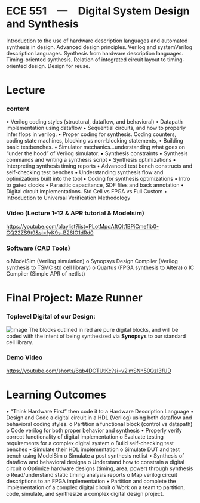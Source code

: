 # ECE 551　—　Digital System Design and Synthesis
Introduction to the use of hardware description languages and automated synthesis in design. Advanced design principles. Verilog and systemVerilog description languages.
Synthesis from hardware description languages. Timing-oriented synthesis. Relation of integrated circuit layout to timing-oriented design. Design for reuse.
# Lecture
### content
• Verilog coding styles (structural, dataflow, and behavioral)
• Datapath implementation using dataflow
• Sequential circuits, and how to properly infer flops in verilog.
• Proper coding for synthesis. Coding counters, coding state machines, blocking vs
non-blocking statements,
• Building basic testbenches.
• Simulator mechanics…understanding what goes on “under the hood” of Verilog
simulator.
• Synthesis constraints
• Synthesis commands and writing a synthesis script
• Synthesis optimizations
• Interpreting synthesis timing reports
• Advanced test bench constructs and self-checking test benches
• Understanding synthesis flow and optimizations built into the tool
• Coding for synthesis optimizations
• Intro to gated clocks
• Parasitic capacitance, SDF files and back annotation
• Digital circuit implementations. Std Cell vs FPGA vs Full Custom
• Introduction to Universal Verification Methodology

### Video (Lecture 1-12 & APR tutorial & Modelsim)
https://youtube.com/playlist?list=PLotMpqAftQlt1BPiCmefIb0-GQ22ZS9t9&si=fyK9s-B26IO1dRd0

### Software (CAD Tools)
o ModelSim (Verilog simulation)
o Synopsys Design Compiler (Verilog synthesis to TSMC std cell library)
o Quartus (FPGA synthesis to Altera)
o IC Compiler (Simple APR of netlist)

# Final Project: Maze Runner
### Toplevel Digital of our Design:
![image](https://github.com/boboloiono/UW-Madison-ECE-551/assets/62455939/9e2fec37-49ec-409f-a1b1-34e574900591)
The blocks outlined in red are pure digital blocks, and will be coded with the intent of being synthesized via **Synopsys** to our standard cell library.
### Demo Video
https://youtube.com/shorts/6qb4DCTUtKc?si=v2lmSNh50QzI3fUD

# Learning Outcomes
• “Think Hardware First” then code it to a Hardware Description Language
• Design and Code a digital circuit in a HDL (Verilog) using both dataflow and
behavioral coding styles.
o Partition a functional block (control vs datapath)
o Code verilog for both proper behavior and synthesis
• Properly verify correct functionality of digital implementation
o Evaluate testing requirements for a complex digital system
o Build self-checking test benches
• Simulate their HDL implementation
o Simulate DUT and test bench using ModelSim
o Simulate a post synthesis netlist
• Synthesis of dataflow and behavioral designs
o Understand how to constrain a digital circuit
o Optimize hardware designs (timing, area, power) through synthesis
o Read/understand static timing analysis reports
o Map verilog circuit descriptions to an FPGA implementation
• Partition and complete the implementation of a complex digital circuit
o Work on a team to partition, code, simulate, and synthesize a complex
digital design project.

